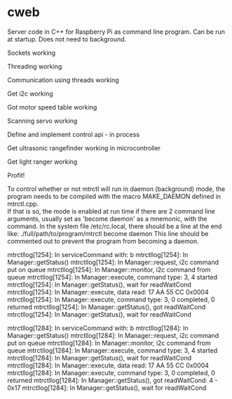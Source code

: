 # cweb
Server code in C++ for Raspberry Pi as command line program. Can be run at startup. Does not need to background.


Sockets working

Threading working

Communication using threads working

Get i2c working

Got motor speed table working

Scanning servo working

Define and implement control api - in process

Get ultrasonic rangefinder working in microcontroller

Get light ranger working

Profit!

To control whether or not mtrctl will run in daemon (background) mode,
the program needs to be compiled with the macro MAKE_DAEMON defined
in mtrctl.cpp.              
If that is so, the mode is enabled at run time if there are 2 command line 
arguments, usually set as 'become daemon' as a mnemonic, with the command.
In the system file /etc/rc.local, there should be a line at the end like:
./full/path/to/program/mtrctl become daemon
This line should be commented out to prevent the program from becoming a daemon.



mtrctllog[1254]: In serviceCommand with: b
mtrctllog[1254]: In Manager::getStatus()
mtrctllog[1254]: In Manager::request, i2c command put on queue
mtrctllog[1254]: In Manager::monitor, i2c command from queue
mtrctllog[1254]: In Manager::execute, command type: 3, 4 started
mtrctllog[1254]: In Manager::getStatus(), wait for readWaitCond
mtrctllog[1254]: In Manager::execute, data read: 17 AA 55 CC    0x0004
mtrctllog[1254]: In Manager::execute, command type: 3, 0 completed, 0 returned
mtrctllog[1254]: In Manager::getStatus(), got readWaitCond
mtrctllog[1254]: In Manager::getStatus(), wait for readWaitCond

mtrctllog[1284]: In serviceCommand with: b
mtrctllog[1284]: In Manager::getStatus()
mtrctllog[1284]: In Manager::request, i2c command put on queue
mtrctllog[1284]: In Manager::monitor, i2c command from queue
mtrctllog[1284]: In Manager::execute, command type: 3, 4 started
mtrctllog[1284]: In Manager::getStatus(), wait for readWaitCond
mtrctllog[1284]: In Manager::execute, data read: 17 AA 55 CC    0x0004
mtrctllog[1284]: In Manager::execute, command type: 3, 0 completed, 0 returned
mtrctllog[1284]: In Manager::getStatus(), got readWaitCond: 4 - 0x17
mtrctllog[1284]: In Manager::getStatus(), wait for readWaitCond

